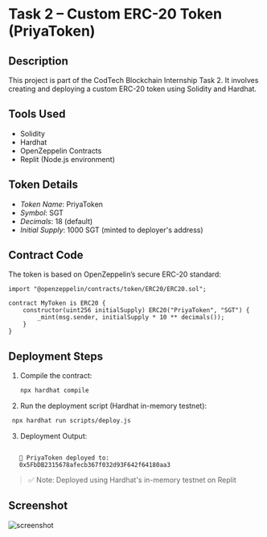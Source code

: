 # Task 2 – Custom ERC-20 Token (PriyaToken)

## Description
This project is part of the CodTech Blockchain Internship Task 2. It involves creating and deploying a custom ERC-20 token using Solidity and Hardhat.

## Tools Used
- Solidity
- Hardhat
- OpenZeppelin Contracts
- Replit (Node.js environment)

## Token Details
- *Token Name*: PriyaToken
- *Symbol*: SGT
- *Decimals*: 18 (default)
- *Initial Supply*: 1000 SGT (minted to deployer's address)

## Contract Code
The token is based on OpenZeppelin’s secure ERC-20 standard:

```solidity
import "@openzeppelin/contracts/token/ERC20/ERC20.sol";

contract MyToken is ERC20 {
    constructor(uint256 initialSupply) ERC20("PriyaToken", "SGT") {
        _mint(msg.sender, initialSupply * 10 ** decimals());
    }
}
```


## Deployment Steps

1. Compile the contract:
   ``` bash
   npx hardhat compile
   ```


2. Run the deployment script (Hardhat in-memory testnet):
  ``` bash
   npx hardhat run scripts/deploy.js
   ```


3. Deployment Output:
````

   🎉 PriyaToken deployed to:
   0x5FbDB2315678afecb367f032d93F642f64180aa3
   ````


> ✅ Note: Deployed using Hardhat's in-memory testnet on Replit

## Screenshot
![screenshot](screenshot.png)